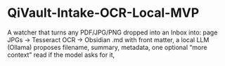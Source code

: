 # QiVault-Intake-OCR-Local-MVP
A watcher that turns any PDF/JPG/PNG dropped into an Inbox into:  page JPGs → Tesseract OCR → Obsidian .md with front matter,  a local LLM (Ollama) proposes filename, summary, metadata,  one optional “more context” read if the model asks for it,
